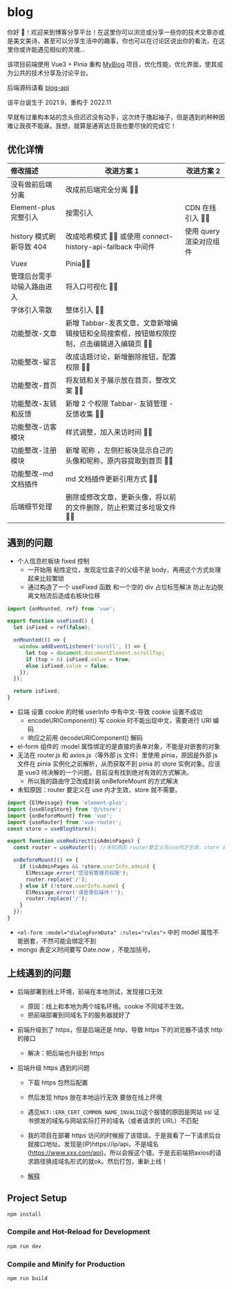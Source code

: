 # blog

你好 👋！欢迎来到博客分享平台！在这里你可以浏览或分享一些你的技术文章亦或是美文美诗，甚至可以分享生活中的趣事，你也可以在讨论区说出你的看法，在这里你或许能遇见相似的灵魂...

该项目前端使用 Vue3 + Pinia 重构 [MyBlog](https://github.com/kid-kang/MyBlog) 项目，优化性能，优化界面，使其成为公共的技术分享及讨论平台。

后端源码请看 [blog-api](https://github.com/kid-kang/blog-api)

该平台诞生于 2021.9，重构于 2022.11

早就有过重构本站的念头但迟迟没有动手，这次终于撸起袖子，但是遇到的种种困难让我夜不能寐。我想，就算是通宵达旦我也要尽快的完成它！

## 优化详情

| 修改描述                   | 改进方案 1                                                                                | 改进方案 2              |
| :------------------------- | ----------------------------------------------------------------------------------------- | ----------------------- |
| 没有做前后端分离           | 改成前后端完全分离 ✋🏻                                                                     |                         |
| Element-plus 完整引入      | 按需引入                                                                                  | CDN 在线引入 ✋🏻         |
| history 模式刷新导致 404   | 改成哈希模式 ✋🏻 或使用 connect-history-api-fallback 中间件                                | 使用 query 渲染对应组件 |
| Vuex                       | Pinia✋🏻                                                                                   |                         |
| 管理后台需手动输入路由进入 | 将入口可视化 ✋🏻                                                                           |                         |
| 字体引入零散               | 整体引入 ✋🏻                                                                               |                         |
| 功能整改-文章              | 新增 Tabbar-发表文章，文章新增编辑按钮和全局搜索框，按钮做权限控制，点击编辑进入编辑页 ✋🏻 |                         |
| 功能整改-留言              | 改成话题讨论，新增删除按钮，配置权限 ✋🏻                                                   |                         |
| 功能整改-首页              | 将友链和关于展示放在首页，整改文案 ✋🏻                                                     |                         |
| 功能整改-友链和反馈        | 新增 2 个权限 Tabbar- 友链管理 - 反馈收集 ✋🏻                                              |                         |
| 功能整改-访客模块          | 样式调整，加入来访时间 ✋🏻                                                                 |                         |
| 功能整改-注册模块          | 新增 昵称 ，左侧栏板块显示自己的头像和昵称，原内容提取到首页 ✋🏻                           |                         |
| 功能整改-md 文档插件       | md 文档插件更新引用方式 ✋🏻                                                                |                         |
| 后端细节处理               | 删除或修改文章，更新头像，将以前的文件删除，防止积累过多垃圾文件 ✋🏻                       |                         |

## 遇到的问题

- 个人信息栏板块 fixed 控制
  - 一开始用 粘性定位，发现定位盒子的父级不是 body，再用这个方式处理起来比较繁琐
  - 通过构造了一个 useFixed 函数 和一个空的 div 占位标签解决 防止左边脱离文档流后造成右板块位移

```js
import {onMounted, ref} from 'vue';

export function useFixed() {
  let isFixed = ref(false);

  onMounted(() => {
    window.addEventListener('scroll', () => {
      let top = document.documentElement.scrollTop;
      if (top > 0) isFixed.value = true;
      else isFixed.value = false;
    });
  });

  return isFixed;
}
```

- 后端 设置 cookie 的时候 userInfo 中有中文-导致 cookie 设置不成功
  - encodeURIComponent() 写 cookie 时不能出现中文，需要进行 URI 编码
  - 响应之前用 decodeURIComponent() 解码
- el-form 组件的 :model 属性绑定的是直接的表单对象，不能是对嵌套的对象
- 无法在 router.js 和 axios.js（等外部 js 文件）里使用 pinia，原因是外部 js 文件在 pinia 实例化之前解析，从而获取不到 pinia 的 store 实例对象。应该是 vue3 待决解的一个问题。目前没有找到绝对有效的方式解决。
  - 所以我的路由守卫改成封装 onBeforeMount 的方式解决
- 未知原因：router 要定义在 use 内才生效，store 就不需要。

```js
import {ElMessage} from 'element-plus';
import {useBlogStore} from '@/store';
import {onBeforeMount} from 'vue';
import {useRouter} from 'vue-router';
const store = useBlogStore();

export function useRedirect(isAdminPages) {
  const router = useRouter(); //未知原因 router要定义在use内才生效，store 就不需要。

  onBeforeMount(() => {
    if (isAdminPages && !store.userInfo.admin) {
      ElMessage.error('您没有管理员权限');
      router.replace('/');
    } else if (!store.userInfo.name) {
      ElMessage.error('请登录后操作！');
      router.replace('/');
    }
  });
}
```

- `<el-form :model="dialogFormData" :rules="rules">` 中的 model 属性不能嵌套，不然可能会绑定不到
- mongo 表定义时间要写 Date.now ，不能加括号。

## 上线遇到的问题

- 后端部署到线上环境，前端在本地测试，发现接口无效
  - 原因：线上和本地为两个域名环境。cookie 不同域不生效。
  - 把前端部署到同域名下的服务器就好了
- 前端升级到了 https，但是后端还是 http，导致 https 下的浏览器不请求 http 的接口

  - 解决：把后端也升级到 https

- 后端升级 https 遇到的问题

  - 下载 https 包然后配置
  - 然后发现 https 放在本地运行无效 要放在线上环境
  - 遇见`NET::ERR_CERT_COMMON_NAME_INVALID`这个报错的原因是网站 ssl 证书颁发的域名与网站实际打开的域名（或者请求的 URL）不匹配

  - 我的项目在部署 https 访问的时候报了该错误。于是我看了一下请求后台就接口地址。发现是(IP)https://ip/api，不是域名(https://www.xxx.com/api)。所以会报这个错。于是去前端把axios的请求路径换成域名形式的就ok。然后打包，重新上线！
  - [解释](https://blog.csdn.net/xzwwjl1314/article/details/105006707)

## Project Setup

```sh
npm install
```

### Compile and Hot-Reload for Development

```sh
npm run dev
```

### Compile and Minify for Production

```sh
npm run build
```
